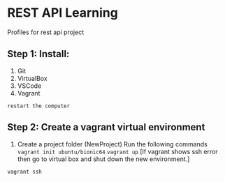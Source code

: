 # REST API Learning
Profiles for rest api project

## Step 1: Install:
1. Git
2. VirtualBox
3. VSCode
4. Vagrant

`restart the computer`

## Step 2: Create a vagrant virtual environment
1. Create a project folder (NewProject)
Run the following commands
`vagrant init ubuntu/bionic64`
`vagrant up`
[If vagrant shows ssh error then go to virtual box and shut down the new environment.]

`vagrant ssh`